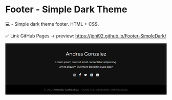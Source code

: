 # Footer - Simple Dark Theme
💻 - Simple dark theme footer. HTML + CSS.

✅ Link GitHub Pages -> preview: https://joni92.github.io/Footer-SimpleDark/


![preview.png](https://github.com/Joni92/Footer-SimpleDark/blob/main/preview.png)
